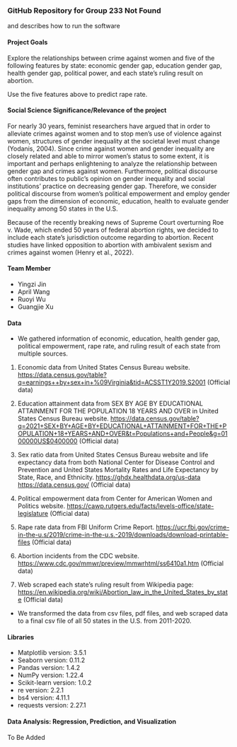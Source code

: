 ### GitHub Repository for Group 233 Not Found

 and describes how to run the software

#### Project Goals

Explore the relationships between crime against women and five of the following features by state: economic gender gap, education gender gap, health gender gap, political power, and each state’s ruling result on abortion.

Use the five features above to predict rape rate.

#### Social Science Significance/Relevance of the project

For nearly 30 years, feminist researchers have argued that in order to alleviate crimes against women and to stop men’s use of violence against women, structures of gender inequality at the societal level must change (Yodanis, 2004). Since crime against women and gender inequality are closely related and able to mirror women’s status to some extent, it is important and perhaps enlightening to analyze the relationship between gender gap and crimes against women. Furthermore, political discourse often contributes to public’s opinion on gender inequality and social institutions’ practice on decreasing gender gap. Therefore, we consider political discourse from women’s political empowerment and employ gender gaps from the dimension of economic, education, health to evaluate gender inequality among 50 states in the U.S. 

Because of the recently breaking news of Supreme Court overturning Roe v. Wade, which ended 50 years of federal abortion rights, we decided to include each state’s jurisdiction outcome regarding to abortion. Recent studies have linked opposition to abortion with ambivalent sexism and crimes against women (Henry et al., 2022). 

#### Team Member
* Yingzi Jin
* April Wang
* Ruoyi Wu
* Guangjie Xu

#### Data

* We gathered information of economic, education, health gender gap, political empowerment, rape rate, and ruling result of each state from multiple sources. 

1. Economic data from United States Census Bureau website.
	https://data.census.gov/table?q=earnings++by+sex+in+%09Virginia&tid=ACSST1Y2019.S2001 (Official data)
  
2. Education attainment data from SEX BY AGE BY EDUCATIONAL ATTAINMENT FOR THE POPULATION 18 YEARS AND OVER in United States Census Bureau website. 
https://data.census.gov/table?q=2021+SEX+BY+AGE+BY+EDUCATIONAL+ATTAINMENT+FOR+THE+POPULATION+18+YEARS+AND+OVER&t=Populations+and+People&g=0100000US$0400000 (Official data)

3. Sex ratio data from United States Census Bureau website and life expectancy data from both National Center for Disease Control and Prevention and United States Mortality Rates and Life Expectancy by State, Race, and Ethnicity.
https://ghdx.healthdata.org/us-data
https://data.census.gov/ (Official data)

4. Political empowerment data from Center for American Women and Politics website. 
https://cawp.rutgers.edu/facts/levels-office/state-legislature (Official data)

5. Rape rate data from FBI Uniform Crime Report.
https://ucr.fbi.gov/crime-in-the-u.s/2019/crime-in-the-u.s.-2019/downloads/download-printable-files (Official data)

6. Abortion incidents from the CDC website. 
https://www.cdc.gov/mmwr/preview/mmwrhtml/ss6410a1.htm  (Official data)
 
7. Web scraped each state’s ruling result from Wikipedia page:
https://en.wikipedia.org/wiki/Abortion_law_in_the_United_States_by_state (Official data)

* We transformed the data from csv files, pdf files, and web scraped data to a final csv file of all 50 states in the U.S. from 2011-2020.

#### Libraries

* Matplotlib version: 3.5.1
* Seaborn version: 0.11.2
* Pandas version: 1.4.2
* NumPy version: 1.22.4
* Scikit-learn version: 1.0.2
* re version: 2.2.1
* bs4 version: 4.11.1
* requests version: 2.27.1

#### Data Analysis: Regression, Prediction, and Visualization

To Be Added
